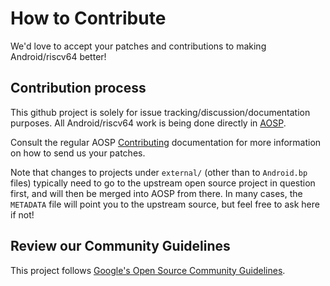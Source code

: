 # How to Contribute

We'd love to accept your patches and contributions to making
Android/riscv64 better!

## Contribution process

This github project is solely for issue tracking/discussion/documentation
purposes. All Android/riscv64 work is being done directly in
[AOSP](https://source.android.com/).

Consult the regular AOSP
[Contributing](https://source.android.com/docs/setup/contribute#contribute-to-the-code)
documentation for more information on how to send us your patches.

Note that changes to projects under `external/` (other than to
`Android.bp` files) typically need to go to the upstream open source
project in question first, and will then be merged into AOSP from
there. In many cases, the `METADATA` file will point you to the
upstream source, but feel free to ask here if not!

## Review our Community Guidelines

This project follows [Google's Open Source Community
Guidelines](https://opensource.google/conduct/).
